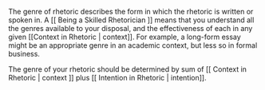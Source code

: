 The genre of rhetoric describes the form in which the rhetoric is written or spoken in. A [[ Being a Skilled Rhetorician ]] means that you understand all the genres available to your disposal, and the effectiveness of each in any given [[Context in Rhetoric | context]]. For example, a long-form essay might be an appropriate genre in an academic context, but less so in formal business. 

The genre of your rhetoric should be determined by sum of [[ Context in Rhetoric | context ]] plus [[ Intention in Rhetoric | intention]].